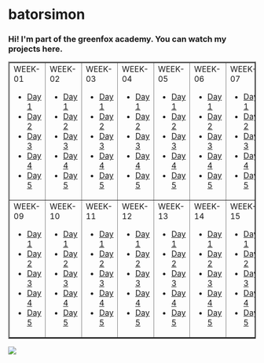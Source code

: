 # batorsimon


### Hi! I'm part of the greenfox academy. You can watch my projects here.

<table border="2" cellspacing="10"  align="center">
<tr>
<td>
WEEK-01

<ul>
<li><a href="https://github.com/greenfox-academy/batorsimon/tree/master/week-01/day-1">Day 1</a></li>
<li><a href="https://github.com/greenfox-academy/batorsimon/tree/master/week-01/day-2">Day 2</a></li>
<li><a href="https://github.com/greenfox-academy/batorsimon/tree/master/week-01/day-3">Day 3</a></li>
<li><a href="https://github.com/greenfox-academy/batorsimon/tree/master/week-01/day-4">Day 4</a></li>
<li><a href="https://github.com/greenfox-academy/batorsimon/tree/master/week-01/day-5">Day 5</a></li>
</ul>

</td>

<td>
WEEK-02

<ul>
<li><a href="https://github.com/greenfox-academy/batorsimon/tree/master/week-02/day1">Day 1</a></li>
<li><a href="https://github.com/greenfox-academy/batorsimon/tree/master/week-02/day2">Day 2</a></li>
<li><a href="https://github.com/greenfox-academy/batorsimon/tree/master/week-02/day3">Day 3</a></li>
<li><a href="https://github.com/greenfox-academy/batorsimon/tree/master/week-02/day4">Day 4</a></li>
<li><a href="https://github.com/greenfox-academy/batorsimon/tree/master/week-02/day5">Day 5</a></li>
</ul>

</td>

<td>
WEEK-03

<ul>
<li><a href="https://github.com/greenfox-academy/batorsimon/tree/master/week-03/day1">Day 1</a></li>
<li><a href="https://github.com/greenfox-academy/batorsimon/tree/master/week-03/day2">Day 2</a></li>
<li><a href="https://github.com/greenfox-academy/batorsimon/tree/master/week-03/day3">Day 3</a></li>
<li><a href="https://github.com/greenfox-academy/batorsimon/tree/master/week-03/day4">Day 4</a></li>
<li><a href="https://github.com/greenfox-academy/batorsimon/tree/master/week-03/day5">Day 5</a></li>
</ul>

</td>

<td>
WEEK-04

<ul>
<li><a href="https://github.com/greenfox-academy/batorsimon/tree/master/week-04/day1">Day 1</a></li>
<li><a href="https://github.com/greenfox-academy/batorsimon/tree/master/week-04/day2">Day 2</a></li>
<li><a href="https://github.com/greenfox-academy/batorsimon/tree/master/week-04/day3">Day 3</a></li>
<li><a href="https://github.com/greenfox-academy/batorsimon/tree/master/week-04/day4">Day 4</a></li>
<li><a href="https://github.com/greenfox-academy/batorsimon/tree/master/week-04/day5">Day 5</a></li>
</ul>

</td>

<td>
WEEK-05

<ul>
<li><a href="https://github.com/greenfox-academy/batorsimon/tree/master/week-05/day1">Day 1</a></li>
<li><a href="https://github.com/greenfox-academy/batorsimon/tree/master/week-05/day2">Day 2</a></li>
<li><a href="https://github.com/greenfox-academy/batorsimon/tree/master/week-05/day3">Day 3</a></li>
<li><a href="https://github.com/greenfox-academy/batorsimon/tree/master/week-05/day4">Day 4</a></li>
<li><a href="https://github.com/greenfox-academy/batorsimon/tree/master/week-05/day5">Day 5</a></li>
</ul>

</td>

<td>
WEEK-06

<ul>
<li><a href="https://github.com/greenfox-academy/batorsimon/tree/master/week-06/day1">Day 1</a></li>
<li><a href="https://github.com/greenfox-academy/batorsimon/tree/master/week-06/day2">Day 2</a></li>
<li><a href="https://github.com/greenfox-academy/batorsimon/tree/master/week-06/day3">Day 3</a></li>
<li><a href="https://github.com/greenfox-academy/batorsimon/tree/master/week-06/day4">Day 4</a></li>
<li><a href="https://github.com/greenfox-academy/batorsimon/tree/master/week-06/day5">Day 5</a></li>
</ul>

</td>

<td>
WEEK-07

<ul>
<li><a href="https://github.com/greenfox-academy/batorsimon/tree/master/week-07/day1">Day 1</a></li>
<li><a href="https://github.com/greenfox-academy/batorsimon/tree/master/week-07/day2">Day 2</a></li>
<li><a href="https://github.com/greenfox-academy/batorsimon/tree/master/week-07/day3">Day 3</a></li>
<li><a href="https://github.com/greenfox-academy/batorsimon/tree/master/week-07/day4">Day 4</a></li>
<li><a href="https://github.com/greenfox-academy/batorsimon/tree/master/week-07/day5">Day 5</a></li>
</ul>

</td>

<td>
WEEK-08

<ul>
<li><a href="https://github.com/greenfox-academy/batorsimon/tree/master/week-08/day1">Day 1</a></li>
<li><a href="https://github.com/greenfox-academy/batorsimon/tree/master/week-08/day2">Day 2</a></li>
<li><a href="https://github.com/greenfox-academy/batorsimon/tree/master/week-08/day3">Day 3</a></li>
<li><a href="https://github.com/greenfox-academy/batorsimon/tree/master/week-08/day4">Day 4</a></li>
<li><a href="https://github.com/greenfox-academy/batorsimon/tree/master/week-08/day5">Day 5</a></li>
</ul>

</td>

</tr>

<tr>
<td>
WEEK-09

<ul>
<li><a href="https://github.com/greenfox-academy/batorsimon/tree/master/week-09/day-1">Day 1</a></li>
<li><a href="https://github.com/greenfox-academy/batorsimon/tree/master/week-09/day-2">Day 2</a></li>
<li><a href="https://github.com/greenfox-academy/batorsimon/tree/master/week-09/day-3">Day 3</a></li>
<li><a href="https://github.com/greenfox-academy/batorsimon/tree/master/week-09/day-4">Day 4</a></li>
<li><a href="https://github.com/greenfox-academy/batorsimon/tree/master/week-09/day-5">Day 5</a></li>
</ul>

</td>

<td>
WEEK-10

<ul>
<li><a href="https://github.com/greenfox-academy/batorsimon/tree/master/week-10/day1">Day 1</a></li>
<li><a href="https://github.com/greenfox-academy/batorsimon/tree/master/week-10/day2">Day 2</a></li>
<li><a href="https://github.com/greenfox-academy/batorsimon/tree/master/week-10/day3">Day 3</a></li>
<li><a href="https://github.com/greenfox-academy/batorsimon/tree/master/week-10/day4">Day 4</a></li>
<li><a href="https://github.com/greenfox-academy/batorsimon/tree/master/week-10/day5">Day 5</a></li>
</ul>

</td>

<td>
WEEK-11

<ul>
<li><a href="https://github.com/greenfox-academy/batorsimon/tree/master/week-11/day1">Day 1</a></li>
<li><a href="https://github.com/greenfox-academy/batorsimon/tree/master/week-11/day2">Day 2</a></li>
<li><a href="https://github.com/greenfox-academy/batorsimon/tree/master/week-11/day3">Day 3</a></li>
<li><a href="https://github.com/greenfox-academy/batorsimon/tree/master/week-11/day4">Day 4</a></li>
<li><a href="https://github.com/greenfox-academy/batorsimon/tree/master/week-11/day5">Day 5</a></li>
</ul>

</td>

<td>
WEEK-12

<ul>
<li><a href="https://github.com/greenfox-academy/batorsimon/tree/master/week-12/day1">Day 1</a></li>
<li><a href="https://github.com/greenfox-academy/batorsimon/tree/master/week-12/day2">Day 2</a></li>
<li><a href="https://github.com/greenfox-academy/batorsimon/tree/master/week-12/day3">Day 3</a></li>
<li><a href="https://github.com/greenfox-academy/batorsimon/tree/master/week-12/day4">Day 4</a></li>
<li><a href="https://github.com/greenfox-academy/batorsimon/tree/master/week-12/day5">Day 5</a></li>
</ul>

</td>

<td>
WEEK-13

<ul>
<li><a href="https://github.com/greenfox-academy/batorsimon/tree/master/week-13/day1">Day 1</a></li>
<li><a href="https://github.com/greenfox-academy/batorsimon/tree/master/week-13/day2">Day 2</a></li>
<li><a href="https://github.com/greenfox-academy/batorsimon/tree/master/week-13/day3">Day 3</a></li>
<li><a href="https://github.com/greenfox-academy/batorsimon/tree/master/week-13/day4">Day 4</a></li>
<li><a href="https://github.com/greenfox-academy/batorsimon/tree/master/week-13/day5">Day 5</a></li>
</ul>

</td>

<td>
WEEK-14

<ul>
<li><a href="https://github.com/greenfox-academy/batorsimon/tree/master/week-14/day1">Day 1</a></li>
<li><a href="https://github.com/greenfox-academy/batorsimon/tree/master/week-14/day2">Day 2</a></li>
<li><a href="https://github.com/greenfox-academy/batorsimon/tree/master/week-14/day3">Day 3</a></li>
<li><a href="https://github.com/greenfox-academy/batorsimon/tree/master/week-14/day4">Day 4</a></li>
<li><a href="https://github.com/greenfox-academy/batorsimon/tree/master/week-14/day5">Day 5</a></li>
</ul>

</td>

<td>
WEEK-15

<ul>
<li><a href="https://github.com/greenfox-academy/batorsimon/tree/master/week-15/day1">Day 1</a></li>
<li><a href="https://github.com/greenfox-academy/batorsimon/tree/master/week-15/day2">Day 2</a></li>
<li><a href="https://github.com/greenfox-academy/batorsimon/tree/master/week-15/day3">Day 3</a></li>
<li><a href="https://github.com/greenfox-academy/batorsimon/tree/master/week-15/day4">Day 4</a></li>
<li><a href="https://github.com/greenfox-academy/batorsimon/tree/master/week-15/day5">Day 5</a></li>
</ul>

</td>

<td>
WEEK-16

<ul>
<li><a href="https://github.com/greenfox-academy/batorsimon/tree/master/week-16/day1">Day 1</a></li>
<li><a href="https://github.com/greenfox-academy/batorsimon/tree/master/week-16/day2">Day 2</a></li>
<li><a href="https://github.com/greenfox-academy/batorsimon/tree/master/week-16/day3">Day 3</a></li>
<li><a href="https://github.com/greenfox-academy/batorsimon/tree/master/week-16/day4">Day 4</a></li>
<li><a href="https://github.com/greenfox-academy/batorsimon/tree/master/week-16/day5">Day 5</a></li>
</ul>

</td>

</tr>

</table>

![](https://github.com/greenfox-academy/batorsimon/blob/master/batorsimon/icons3.jpg)

